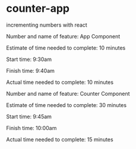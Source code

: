 # counter-app
incrementing numbers with react


Number and name of feature: App Component

Estimate of time needed to complete: 10 minutes

Start time: 9:30am

Finish time: 9:40am

Actual time needed to complete: 10 minutes

Number and name of feature: Counter Component

Estimate of time needed to complete: 30 minutes

Start time: 9:45am

Finish time: 10:00am

Actual time needed to complete: 15 minutes
